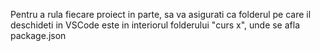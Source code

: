 Pentru a rula fiecare proiect in parte, sa va asigurati ca folderul pe care il deschideti in VSCode este in interiorul folderului "curs x", unde se afla package.json